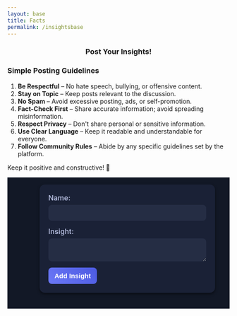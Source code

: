 ```yaml
---
layout: base
title: Facts
permalink: /insightsbase
---
```


<h3 style="text-align: center;">Post Your Insights!</h3>

### **Simple Posting Guidelines**  

1. **Be Respectful** – No hate speech, bullying, or offensive content.  
2. **Stay on Topic** – Keep posts relevant to the discussion.  
3. **No Spam** – Avoid excessive posting, ads, or self-promotion.  
4. **Fact-Check First** – Share accurate information; avoid spreading misinformation.  
5. **Respect Privacy** – Don't share personal or sensitive information.  
6. **Use Clear Language** – Keep it readable and understandable for everyone.  
7. **Follow Community Rules** – Abide by any specific guidelines set by the platform.  

Keep it positive and constructive! 🚀


<style>
/* General Styling */
main {
    display: flex;
    flex-direction: column;
    align-items: center;
    padding: 16px;
    background: #121826; /* Dark navy background */
}

/* Form Styling */
form {
    background: #1a2136; /* Deep navy */
    padding: 20px;
    border-radius: 12px;
    box-shadow: 0px 3px 6px rgba(0, 0, 0, 0.5);
    max-width: 400px;
    width: 100%;
    margin-bottom: 20px;
}

form label {
    font-weight: 600;
    font-size: 16px;
    color: #b0b8d9; /* Soft gray-blue */
    margin-bottom: 6px;
    display: block;
}

form textarea,
form input[type="text"] {
    width: 100%;
    padding: 10px;
    margin-bottom: 14px;
    border: none;
    border-radius: 8px;
    background: #252d44; /* Softer dark blue */
    color: #fff;
    font-size: 14px;
    transition: border 0.3s ease;
}

form textarea:focus,
form input[type="text"]:focus {
    border: 2px solid #7986ff;
    outline: none;
}

/* Unified Button Styling */
button {
    background: linear-gradient(45deg, #6b78f7, #4c5ae1);
    border: none;
    padding: 10px 14px;
    border-radius: 8px;
    color: #fff;
    font-weight: bold;
    font-size: 15px;
    cursor: pointer;
    transition: background 0.3s ease, transform 0.2s ease;
}

button:hover {
    background: linear-gradient(45deg, #4c5ae1, #5e63b8);
    transform: scale(1.05);
}

/* Facts List Styling */
#facts-container {
    width: 100%;
    max-width: 600px;
    background: #1a2136;
    border-radius: 10px;
    overflow: hidden;
    box-shadow: 0px 3px 6px rgba(0, 0, 0, 0.5);
}

.fact-item {
    display: flex;
    justify-content: space-between;
    align-items: center;
    padding: 12px 16px;
    border-bottom: 1px solid #252d44; /* Separator line */
}

.fact-item:nth-child(odd) {
    background: #252d44; /* Alternating row colors */
}

.fact-item:nth-child(even) {
    background: #1a2136;
}

/* Bigger text for better readability */
.fact-item h4 {
    color: #d0d7ff; /* Soft pastel blue */
    font-size: 18px; /* Increased size */
    font-weight: 600;
    margin-bottom: 4px;
}

.fact-item p {
    color: #b0b8d9;
    font-size: 15px; /* Increased size */
    margin-bottom: 0;
    line-height: 1.4;
}

/* Actions */
.fact-item .actions {
    display: flex;
    gap: 4px; /* Reduce spacing between buttons */
}

/* Even Smaller Edit & Delete Buttons */
.fact-item button {
    padding: 4px 8px;  /* Smaller padding */
    font-size: 12px;  /* Smaller font size */
    border-radius: 5px; /* Slightly sharper edges */
}

.fact-item button:hover {
    transform: scale(1.03);
}

/* Responsive Design */
@media (max-width: 768px) {
    main {
        width: 100%;
        padding: 12px;
    }

    form {
        max-width: 100%;
    }

    #facts-container {
        max-width: 100%;
    }

    .fact-item {
        flex-direction: column;
        align-items: flex-start;
        padding: 10px;
    }

    .fact-item .actions {
        margin-top: 6px;
    }
}






</style>

<main>
    <section id="fact-form">
        <form id="add-fact-form">
            <label for="name">Name:</label>
            <input type="text" id="name" name="name" required>
            <label for="fact">Insight:</label>
            <textarea id="fact" name="fact" required></textarea>
            <button type="submit">Add Insight</button>
        </form>
    </section>
    <section id="facts-container">
        <!-- Facts will be dynamically added here -->
    </section>
</main>

<script type="module">
    import { pythonURI, fetchOptions } from "{{site.baseurl}}/assets/js/api/config.js";
    async function checkAuthorization() {
        try {
            const response = await fetch(`${pythonURI}/api/id`, fetchOptions);

            if (response.status === 401) {
                window.location.href = "{{site.baseurl}}/login";
            }
        } catch (error) {
            console.error("Authorization check failed:", error);
            window.location.href = "{{site.baseurl}}/login";
        }
    }

    checkAuthorization();

    const API_URL = 'https://studybuddy.stu.nighthawkcodingsociety.com/api/userfacts';
    document.addEventListener('DOMContentLoaded', init);

    async function fetchFacts() {
        const response = await fetch(API_URL);
        const facts = await response.json();
        const factsContainer = document.getElementById('facts-container');
        factsContainer.innerHTML = '';
        facts.forEach((fact) => {
            const card = document.createElement('div');
            card.classList.add('fact-card');
            card.innerHTML = `
                <h4>${fact.name}</h4>
                <p>${fact.fact}</p>
                <div class="actions">
                    <button class="edit-button" data-id="${fact.id}" data-name="${fact.name}" data-fact="${fact.fact}">Edit</button>
                    <button class="delete-button" data-id="${fact.id}">Delete</button>
                </div>
            `;
            factsContainer.appendChild(card);
        });

        document.querySelectorAll('.delete-button').forEach(button => {
            button.addEventListener('click', (e) => {
                deleteFact(e.target.dataset.id);
            });
        });
    }

    async function addFact(event) {
        event.preventDefault();
        const name = document.getElementById('name').value;
        const fact = document.getElementById('fact').value;
        const response = await fetch(API_URL, {
            method: 'POST',
            headers: { 'Content-Type': 'application/json' },
            body: JSON.stringify({ name, fact })
        });
        if (response.ok) {
            alert('Fact added successfully!');
            fetchFacts();
            document.getElementById('add-fact-form').reset();
        }
    }

    async function deleteFact(id) {
        const response = await fetch(`${API_URL}/${id}`, { method: 'DELETE' });
        if (response.ok) {
            alert('Fact deleted successfully!');
            fetchFacts();
        }
    }

    function init() {
        document.getElementById('add-fact-form').addEventListener('submit', addFact);
        fetchFacts();
    }
</script>
